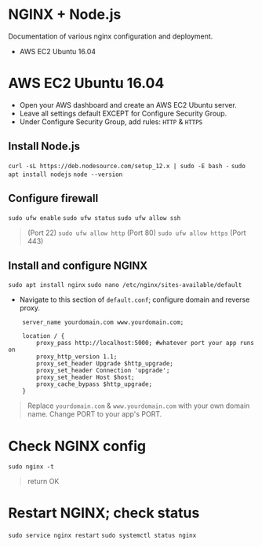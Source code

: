 # NGINX + Node.js
Documentation of various nginx configuration and deployment.
- AWS EC2 Ubuntu 16.04

# AWS EC2 Ubuntu 16.04
- Open your AWS dashboard and create an AWS EC2 Ubuntu server.
- Leave all settings default EXCEPT for Configure Security Group.
- Under Configure Security Group, add rules: `HTTP` & `HTTPS`

## Install Node.js
`curl -sL https://deb.nodesource.com/setup_12.x | sudo -E bash -`
`sudo apt install nodejs`
`node --version`

## Configure firewall
`sudo ufw enable`
`sudo ufw status`
`sudo ufw allow ssh`
> (Port 22)
`sudo ufw allow http`
> (Port 80)
`sudo ufw allow https`
> (Port 443)

## Install and configure NGINX
`sudo apt install nginx`
`sudo nano /etc/nginx/sites-available/default`

- Navigate to this section of `default.conf`; configure domain and reverse proxy.
```
    server_name yourdomain.com www.yourdomain.com;

    location / {
        proxy_pass http://localhost:5000; #whatever port your app runs on
        proxy_http_version 1.1;
        proxy_set_header Upgrade $http_upgrade;
        proxy_set_header Connection 'upgrade';
        proxy_set_header Host $host;
        proxy_cache_bypass $http_upgrade;
    }
```
> Replace `yourdomain.com` & `www.yourdomain.com` with your own domain name. Change PORT to your app's PORT.

# Check NGINX config
`sudo nginx -t`
> return OK

# Restart NGINX; check status
`sudo service nginx restart`
`sudo systemctl status nginx`
